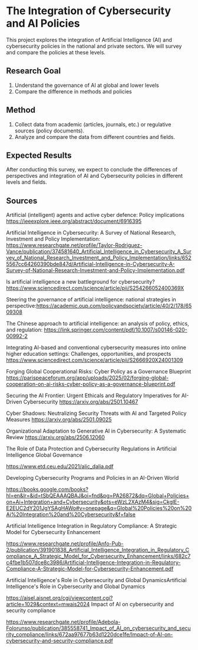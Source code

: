 # The Integration of Cybersecurity and AI Policies
This project explores the integration of Artificial Intelligence (AI) and cybersecurity policies in the national and private sectors. We will survey and compare the policies at these levels.

## Research Goal
1. Understand the governance of AI at global and lower levels
2. Compare the difference in methods and policies

## Method
1. Collect data from academic (articles, journals, etc.) or regulative sources (policy documents).
2. Analyze and compare the data from different countries and fields.

## Expected Results
After conducting this survey, we expect to conclude the differences of perspectives and integration of AI and Cybersecurity policies in different levels and fields.



## Sources
Artificial (intelligent) agents and active cyber defence: Policy implications
 https://ieeexplore.ieee.org/abstract/document/6916395

Artificial Intelligence in Cybersecurity: A Survey of National Research, Investment and Policy Implementation:
https://www.researchgate.net/profile/Taylor-Rodriguez-Vance/publication/374581640_Artificial_Intelligence_in_Cybersecurity_A_Survey_of_National_Research_Investment_and_Policy_Implementation/links/6525567cc64260390bde847d/Artificial-Intelligence-in-Cybersecurity-A-Survey-of-National-Research-Investment-and-Policy-Implementation.pdf

Is artificial intelligence a new battleground for cybersecurity?
https://www.sciencedirect.com/science/article/pii/S254266052400369X


Steering the governance of artificial intelligence: national strategies in perspective:https://academic.oup.com/policyandsociety/article/40/2/178/6509308

The Chinese approach to artificial intelligence: an analysis of policy, ethics, and regulation: https://link.springer.com/content/pdf/10.1007/s00146-020-00992-2



Integrating AI-based and conventional cybersecurity measures into online higher education settings: Challenges, opportunities, and prospects
https://www.sciencedirect.com/science/article/pii/S2666920X24001309


Forging Global Cooperational Risks: Cyber Policy as a Governance Blueprint
https://parispeaceforum.org/app/uploads/2025/02/forging-global-cooperation-on-ai-risks-cyber-policy-as-a-governance-blueprint.pdf


Securing the AI Frontier: Urgent Ethicals and Regulatory Imperatives for AI-Driven Cybersecurity
https://arxiv.org/abs/2501.10467


Cyber Shadows: Neutralizing Security Threats with AI and Targeted Policy Measures https://arxiv.org/abs/2501.09025
 
Organizational Adaptation to Generative AI in Cybersecurity: A Systematic Review
https://arxiv.org/abs/2506.12060


The Role of Data Protection and Cybersecurity Regulations in Artificial
Intelligence Global Governance


https://www.etd.ceu.edu/2021/alic_dalia.pdf


Developing Cybersecurity Programs and Policies in an AI-Driven World

https://books.google.com/books?hl=en&lr=&id=tSbQEAAAQBAJ&oi=fnd&pg=PA26872&dq=Global+Policies+on+Ai+Integration+and+Cybersecurity&ots=eWzL2XAzM4&sig=CkglE-E2EUC2dY201JgYSAgHAWo#v=onepage&q=Global%20Policies%20on%20Ai%20Integration%20and%20Cybersecurity&f=false


Artificial Intelligence Integration in Regulatory Compliance: A Strategic Model for
Cybersecurity Enhancement

https://www.researchgate.net/profile/Anfo-Pub-2/publication/391901838_Artificial_Intelligence_Integration_in_Regulatory_Compliance_A_Strategic_Model_for_Cybersecurity_Enhancement/links/682c7c4fbe1b507dce8c3986/Artificial-Intelligence-Integration-in-Regulatory-Compliance-A-Strategic-Model-for-Cybersecurity-Enhancement.pdf



Artificial Intelligence's Role in Cybersecurity and Global DynamicsArtificial Intelligence's Role in Cybersecurity and Global Dynamics

https://aisel.aisnet.org/cgi/viewcontent.cgi?article=1029&context=mwais2024
Impact of AI on cybersecurity and security compliance


https://www.researchgate.net/profile/Adebola-Folorunso/publication/385558741_Impact_of_AI_on_cybersecurity_and_security_compliance/links/672aa97677b63d1220dce1fe/Impact-of-AI-on-cybersecurity-and-security-compliance.pdf
